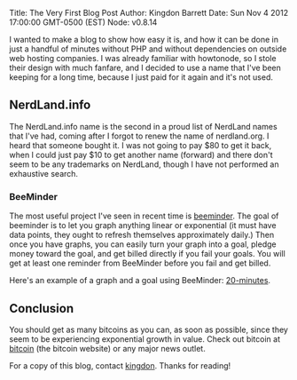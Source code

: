 Title: The Very First Blog Post
Author: Kingdon Barrett
Date: Sun Nov 4 2012 17:00:00 GMT-0500 (EST)
Node: v0.8.14

I wanted to make a blog to show how easy it is, and how it can be done in just a handful of minutes without PHP and without dependencies on outside web hosting companies.  I was already familiar with howtonode, so I stole their design with much fanfare, and I decided to use a name that I've been keeping for a long time, because I just paid for it again and it's not used.

## NerdLand.info

The NerdLand.info name is the second in a proud list of NerdLand names that I've had, coming after I forgot to renew the name of nerdland.org.  I heard that someone bought it.  I was not going to pay $80 to get it back, when I could just pay $10 to get another name (forward) and there don't seem to be any trademarks on NerdLand, though I have not performed an exhaustive search.

### BeeMinder

The most useful project I've seen in recent time is [beeminder][].  The goal of beeminder is to let you graph anything linear or exponential (it must have data points, they ought to refresh themselves approximately daily.)  Then once you have graphs, you can easily turn your graph into a goal, pledge money toward the goal, and get billed directly if you fail your goals.  You will get at least one reminder from BeeMinder before you fail and get billed.

Here's an example of a graph and a goal using BeeMinder: [20-minutes][].

## Conclusion

You should get as many bitcoins as you can, as soon as possible, since they seem to be experiencing exponential growth in value.  Check out bitcoin at [bitcoin][] (the bitcoin website) or any major news outlet.

For a copy of this blog, contact [kingdon][].  Thanks for reading!

[kingdon]: mailto:kingdon@tuesdaystudios.com
[bitcoin]: http://bitcoin.org
[20-minutes]: http://beeminder.com/yebyenw/goals/20-minutes
[beeminder]: http://beeminder.com

